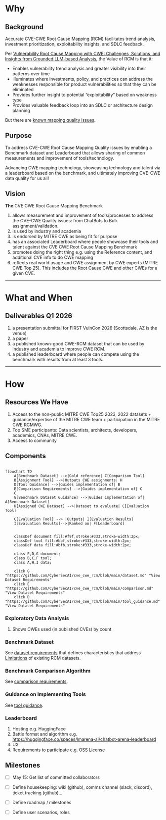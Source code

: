 # Why

## Background
Accurate CVE-CWE Root Cause Mapping (RCM) facilitates trend analysis, investment prioritization, exploitability insights, and SDLC feedback. 

Per [Vulnerability Root Cause Mapping with CWE: Challenges, Solutions, and Insights from Grounded LLM-based Analysis](https://www.first.org/conference/vulncon2025/program#pVulnerability-Root-Cause-Mapping-with-CWE-Challenges-Solutions-and-Insights-from-Grounded-LLM-based-Analysis), the Value of RCM is that it:
* Enables vulnerability trend analysis and greater visibility into their patterns over time
* Illuminates where investments, policy, and practices can address the weaknesses responsible for product vulnerabilities so that they can be eliminated
* Provides further insight to potential “exploitability” based on weakness type
* Provides valuable feedback loop into an SDLC or architecture design planning

But there are [known mapping quality issues](https://www.youtube.com/watch?v=AtBZIAikdL0&list=PLBAUUhONOrO_aB01lOv6XNRTHD4ueFVTp&t=1142s).

## Purpose
To address CVE-CWE Root Cause Mapping Quality issues by enabling a Benchmark dataset and Leaderboard that allows sharing of common measurements and improvement of tools/technology.

Advancing CWE mapping technology, showcasing technology and talent via a leaderboard based on the benchmark, and ultimately improving CVE-CWE data quality for us all!

## Vision
**The** CVE CWE Root Cause Mapping Benchmark
1. allows measurement and improvement of tools/processes to address the CVE-CWE Quality issues: from ChatBots to Bulk assignment/validation.
2. is used by industry and academia
3. is endorsed by MITRE CWE as being fit for purpose
4. has an associated Leaderboard where people showcase their tools and talent against the CVE CWE Root Cause Mapping Benchmark
5. promotes doing the right thing e.g. using the Reference content, and additional CVE info to do CWE mapping
6. reflects real world usage and CWE assignment by CWE experts (MITRE CWE Top 25). This includes the Root Cause CWE and other CWEs for a given CVE.

---
# What and When

## Deliverables Q1 2026
1. a presentation submittal for FIRST VulnCon 2026 (Scottsdale, AZ is the venue)
2. a paper
3. a published known-good CWE-RCM dataset that can be used by industry and academia to improve CWE RCM. 
4. a published leaderboard where people can compete using the benchmark with results from at least 3 tools.


---

# How

## Resources We Have
1. Access to the non-public MITRE CWE Top25 2023, 2022 datasets + guidance/expertise of the MITRE CWE team + participation in the MITRE CWE RCMWG.
2. Top SME participants: Data scientists, architects, developers, academics, CNAs, MITRE CWE.
3. Access to community


## Components

```mermaid

flowchart TD
    A[Benchmark Dataset] -->|Gold reference| C[Comparison Tool]
    B[Assignment Tool] -->|Outputs CWE assignments| H
    D[Tool Guidance] -->|Guides implementation of| B
    E[Comparison Requirements] -->|Guides implementation of| C
    C 
    G[Benchmark Dataset Guidance] -->|Guides implementation of| A[Benchmark Dataset]
    H[Assigned CWE Dataset] -->|Dataset to evaluate| C[Evaluation Tool]

    C[Evaluation Tool] --> |Outputs| I[Evaluation Results]
    I[Evaluation Results]-->|Ranked on| F[Leaderboard]


    classDef document fill:#f9f,stroke:#333,stroke-width:2px;
    classDef tool fill:#bbf,stroke:#333,stroke-width:2px;
    classDef data fill:#bfb,stroke:#333,stroke-width:2px;
    
    class E,D,G document;
    class B,C,F tool;
    class A,H,I data;

    click G "https://github.com/CyberSecAI/cve_cwe_rcm/blob/main/dataset.md" "View Dataset Requirements"
    click E "https://github.com/CyberSecAI/cve_cwe_rcm/blob/main/comparison.md" "View Dataset Requirements"
    click D "https://github.com/CyberSecAI/cve_cwe_rcm/blob/main/tool_guidance.md" "View Dataset Requirements"

````

### Exploratory Data Analysis 
1. Shows CWEs used (in published CVEs) by count

### Benchmark Dataset

See [dataset requirements](dataset.md) that defines characteristics that address [Limitations](https://cybersecai.github.io/cti_models/cyber_security_models/#limitations) of existing RCM datasets.

### Benchmark Comparison Algorithm

See [comparison requirements](comparison.md).

### Guidance on Implementing Tools

See [tool guidance](tool_guidance.md).

### Leaderboard

1. Hosting e.g. HuggingFace
2. Battle format and algorithm e.g. https://huggingface.co/spaces/lmarena-ai/chatbot-arena-leaderboard
3. UX
4. Requirements to participate e.g. OSS License

## Milestones
- [ ] May 15: Get list of committed collaborators
- [ ] Define housekeeping: wiki (github), comms channel (slack, discord), ticket tracking (github).... 
- [ ] Define roadmap / milestones
- [ ] Define user scenarios, roles



